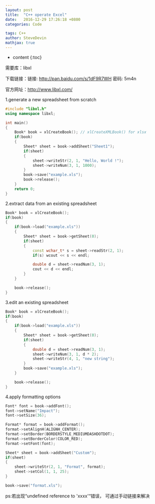 ```yaml
---
layout: post
title:  "C++ operate Excel"
date:   2016-12-29 17:26:18 +0800
categories: Code

tags: C++
author: SteveDevin
mathjax: true
---
```

* content
{:toc}

需要库：libxl

下载链接：链接: http://pan.baidu.com/s/1dF9R7WH 密码: 5m4n

官方网址：http://www.libxl.com/



1.generate a new spreadsheet from scratch
```cpp
#include "libxl.h"
using namespace libxl;

int main()
{
    Book* book = xlCreateBook(); // xlCreateXMLBook() for xlsx
    if(book)
    {
        Sheet* sheet = book->addSheet("Sheet1");
        if(sheet)
        {
            sheet->writeStr(2, 1, "Hello, World !");
            sheet->writeNum(3, 1, 1000);
        }
        book->save("example.xls");
        book->release();
    }
    return 0;
}
```

2.extract data from an existing spreadsheet
```cpp
Book* book = xlCreateBook();
if(book)
{
    if(book->load("example.xls"))
    {
        Sheet* sheet = book->getSheet(0);
        if(sheet)
        {
            const wchar_t* s = sheet->readStr(2, 1);
            if(s) wcout << s << endl;

            double d = sheet->readNum(3, 1);
            cout << d << endl;
        }
    }

    book->release();
}
```

3.edit an existing spreadsheet
```cpp
Book* book = xlCreateBook();
if(book)
{
    if(book->load("example.xls"))
    {
        Sheet* sheet = book->getSheet(0);
        if(sheet)
        {
            double d = sheet->readNum(3, 1);
            sheet->writeNum(3, 1, d * 2);
            sheet->writeStr(4, 1, "new string");
        }
        book->save("example.xls");
    }

    book->release();
}
```

4.apply formatting options
```cpp
Font* font = book->addFont();
font->setName("Impact");
font->setSize(36);

Format* format = book->addFormat();
format->setAlignH(ALIGNH_CENTER);
format->setBorder(BORDERSTYLE_MEDIUMDASHDOTDOT);
format->setBorderColor(COLOR_RED);
format->setFont(font);

Sheet* sheet = book->addSheet("Custom");
if(sheet)
{
    sheet->writeStr(2, 1, "Format", format);
    sheet->setCol(1, 1, 25);
}

book->save("format.xls");
```

ps:若出现“undefined reference to 'xxxx'“错误， 可通过手动链接来解决

